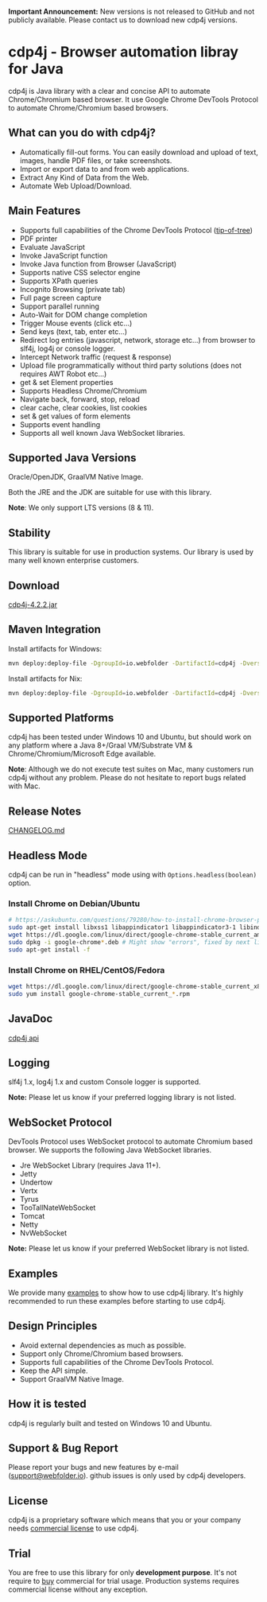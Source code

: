 **Important Announcement:** New versions is not released to GitHub and not publicly available. Please contact us to download new cdp4j versions.

cdp4j - Browser automation libray for Java
======================================

cdp4j is Java library with a clear and concise API to automate Chrome/Chromium based browser. It use Google Chrome DevTools Protocol to automate Chrome/Chromium based browsers.

What can you do with cdp4j?
---------------------------
* Automatically fill-out forms. You can easily download and upload of text, images, handle PDF files, or take screenshots.
* Import or export data to and from web applications.
* Extract Any Kind of Data from the Web.
* Automate Web Upload/Download.

Main Features
-------------
* Supports full capabilities of the Chrome DevTools Protocol ([tip-of-tree](https://chromedevtools.github.io/debugger-protocol-viewer/tot/))
* PDF printer
* Evaluate JavaScript
* Invoke JavaScript function
* Invoke Java function from Browser (JavaScript)
* Supports native CSS selector engine
* Supports XPath queries
* Incognito Browsing (private tab)
* Full page screen capture
* Support parallel running
* Auto-Wait for DOM change completion
* Trigger Mouse events (click etc...)
* Send keys (text, tab, enter etc...)
* Redirect log entries (javascript, network, storage etc...) from browser to slf4j, log4j or console logger.
* Intercept Network traffic (request & response)
* Upload file programmatically without third party solutions (does not requires AWT Robot etc...)
* get & set Element properties
* Supports Headless Chrome/Chromium
* Navigate back, forward, stop, reload
* clear cache, clear cookies, list cookies
* set & get values of form elements
* Supports event handling
* Supports all well known Java WebSocket libraries.

Supported Java Versions
-----------------------

Oracle/OpenJDK, GraalVM Native Image.

Both the JRE and the JDK are suitable for use with this library.

__Note__: We only support LTS versions (8 & 11).

Stability
---------
This library is suitable for use in production systems. Our library is used by many well known enterprise customers.

Download
--------
[cdp4j-4.2.2.jar](https://github.com/webfolderio/cdp4j/releases/download/4.2.2/cdp4j-4.2.2.jar)

Maven Integration
-----------------
Install artifacts for Windows:
```sh
mvn deploy:deploy-file -DgroupId=io.webfolder -DartifactId=cdp4j -Dversion=4.2.2 -Dfile=cdp4j-4.2.2.jar -Dpackaging=jar -Durl=file://%USERPROFILE%\.m2\repository
```

Install artifacts for Nix:

```sh
mvn deploy:deploy-file -DgroupId=io.webfolder -DartifactId=cdp4j -Dversion=4.2.2 -Dfile=cdp4j-java-4.2.2.jar -Dpackaging=jar -Durl=file://$HOME/.m2/repository
```

Supported Platforms
-------------------
cdp4j has been tested under Windows 10 and Ubuntu, but should work on any platform where a Java 8+/Graal VM/Substrate VM & Chrome/Chromium/Microsoft Edge available.

__Note__: Although we do not execute test suites on Mac, many customers run cdp4j without any problem. Please do not hesitate to report bugs related with Mac.

Release Notes
-------------
[CHANGELOG.md](https://github.com/webfolderio/cdp4j/blob/master/CHANGELOG.md)

Headless Mode
-------------
cdp4j can be run in "headless" mode using with `Options.headless(boolean)` option.

### Install Chrome on Debian/Ubuntu

```bash
# https://askubuntu.com/questions/79280/how-to-install-chrome-browser-properly-via-command-line
sudo apt-get install libxss1 libappindicator1 libappindicator3-1 libindicator7
wget https://dl.google.com/linux/direct/google-chrome-stable_current_amd64.deb
sudo dpkg -i google-chrome*.deb # Might show "errors", fixed by next line
sudo apt-get install -f
```

### Install Chrome on RHEL/CentOS/Fedora
```bash
wget https://dl.google.com/linux/direct/google-chrome-stable_current_x86_64.rpm
sudo yum install google-chrome-stable_current_*.rpm
```

JavaDoc
-------
[cdp4j api](https://webfolder.io/cdp4j/javadoc/index.html)

Logging
-------
slf4j 1.x, log4j 1.x and custom Console logger is supported.

__Note:__ Please let us know if your preferred logging library is not listed.

WebSocket Protocol
------------------
DevTools Protocol uses WebSocket protocol to automate Chromium based browser. We supports the following Java WebSocket libraries.

* Jre WebSocket Library (requires Java 11+).
* Jetty
* Undertow
* Vertx
* Tyrus
* TooTallNateWebSocket
* Tomcat
* Netty
* NvWebSocket

__Note:__ Please let us know if your preferred WebSocket library is not listed.

Examples
-------
We provide many [examples](https://github.com/webfolderio/cdp4j/tree/master/src/test/java/io/webfolder/cdp/sample) to show how to use cdp4j library. It's highly recommended to run these examples before starting to use cdp4j.

Design Principles
-----------------
* Avoid external dependencies as much as possible.
* Support only Chrome/Chromium based browsers.
* Supports full capabilities of the Chrome DevTools Protocol.
* Keep the API simple.
* Support GraalVM Native Image.

How it is tested
----------------
cdp4j is regularly built and tested on Windows 10 and Ubuntu.

Support & Bug Report
--------------------
Please report your bugs and new features by e-mail ([support@webfolder.io](mailto:support@webfolder.io)). github issues is only used by cdp4j developers.

License
-------
cdp4j is a proprietary software which means that you or your company needs [commercial license](https://webfolder.io/license.html) to use cdp4j.

Trial
-----
You are free to use this library for only __development purpose__. It's not require to [buy](https://webfolder.io/buy.html) commercial for trial usage. Production systems requires commercial license without any exception.

